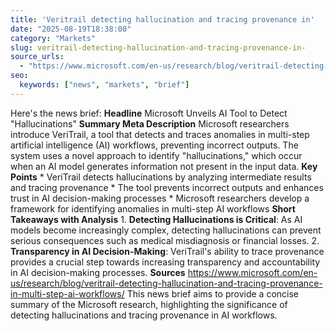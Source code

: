 ```yaml
---
title: 'Veritrail detecting hallucination and tracing provenance in'
date: "2025-08-19T18:38:00"
category: "Markets"
slug: veritrail-detecting-hallucination-and-tracing-provenance-in-
source_urls:
  - "https://www.microsoft.com/en-us/research/blog/veritrail-detecting-hallucination-and-tracing-provenance-in-multi-step-ai-workflows/"
seo:
  keywords: ["news", "markets", "brief"]
---
```

Here's the news brief:  **Headline** Microsoft Unveils AI Tool to Detect "Hallucinations"  **Summary Meta Description** Microsoft researchers introduce VeriTrail, a tool that detects and traces anomalies in multi-step artificial intelligence (AI) workflows, preventing incorrect outputs. The system uses a novel approach to identify "hallucinations," which occur when an AI model generates information not present in the input data.  **Key Points**  * VeriTrail detects hallucinations by analyzing intermediate results and tracing provenance * The tool prevents incorrect outputs and enhances trust in AI decision-making processes * Microsoft researchers develop a framework for identifying anomalies in multi-step AI workflows  **Short Takeaways with Analysis**  1. **Detecting Hallucinations is Critical**: As AI models become increasingly complex, detecting hallucinations can prevent serious consequences such as medical misdiagnosis or financial losses. 2. **Transparency in AI Decision-Making**: VeriTrail's ability to trace provenance provides a crucial step towards increasing transparency and accountability in AI decision-making processes.  **Sources** https://www.microsoft.com/en-us/research/blog/veritrail-detecting-hallucination-and-tracing-provenance-in-multi-step-ai-workflows/  This news brief aims to provide a concise summary of the Microsoft research, highlighting the significance of detecting hallucinations and tracing provenance in AI workflows. 

